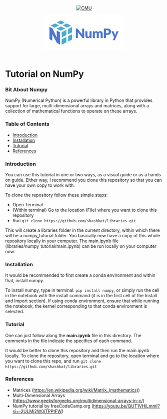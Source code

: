 <div align="center">
<br>

[![CMU][cmu-shield]][cmu-url]
<br>
<div align="center">

<img src="./numpy_logo.png" alt="numpy logo" style="width: 50%;">

</div>
<br>
</div>

# Tutorial on NumPy

### Bit About Numpy

NumPy (Numerical Python) is a powerful library in Python that provides support for large, multi-dimensional arrays and matrices, along with a collection of mathematical functions to operate on these arrays.

### Table of Contents

- [Introduction](#introduction)
- [Installation](#installation)
- [Tutorial](#tutorial)
- [References](#references)

### Introduction

You can use this tutorial in one or two ways, as a visual guide or as a hands on guide. Either way, I recommend you clone this repository so that you can have your own copy to work with.  

To clone the repository follow these simple steps:  

- Open Terminal 
- (Within terminal) Go to the location (File) where you want to clone this repository 
- Run `git clone https://github.com/shashkat/libraries.git` 

This will create a libraries folder in the current directory, within which there will be a numpy_tutorial folder. You basically now have a copy of this whole repository locally in your computer. The main.ipynb file (libraries/numpy_tutorial/main.ipynb) can be run locally on your computer now.

### Installation

It would be recommended to first create a conda environment and within that, install numpy.

To install numpy, type in terminal: `pip install numpy`, or simply run the cell in the notebook with the install command (it is in the first cell of the Install and Import section). If using conda environment, ensure that while running the notebook, the kernel corresponding to that conda environment is selected.

### Tutorial

One can just follow along the **main.ipynb** file in this directory. The comments in the file indicate the specifics of each command.

It would be better to clone this repository and then run the main.ipynb locally. To clone the repository, open terminal and go to the location where you want to clone this repo, and run `git clone https://github.com/shashkat/libraries.git`

### References
- Matrices (https://en.wikipedia.org/wiki/Matrix_(mathematics))
- Multi-Dimensional Arrays (https://www.geeksforgeeks.org/multidimensional-arrays-in-c/)
- NumPy tutorial by freeCodeCamp.org (https://youtu.be/QUT1VHiLmmI?si=-2ULMj2W0iTPPtFW)


[cmu-shield]: https://img.shields.io/badge/Data_and_code_support-Carnegie_Mellon_University-red
[cmu-url]: https://www.library.cmu.edu/service/data-code-support



